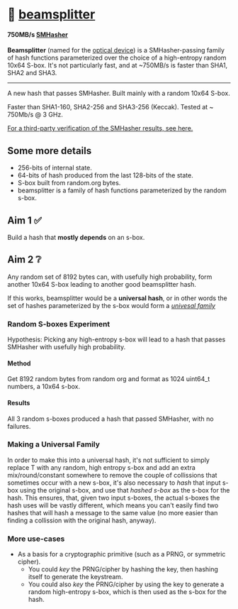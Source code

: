 # :gem: [beamsplitter](https://github.com/cris691/beamsplitter)

#### **750MB/s** **[SMHasher](https://github.com/rurban/smhasher/blob/master/doc/beamsplitter)** 

**Beamsplitter** (named for the [optical device](https://www.edmundoptics.com.tw/c/laser-optics/754/?#Categories=Categories%3ANzYy0)) is a SMHasher-passing family of hash functions parameterized over the choice of a high-entropy random 10x64 S-box. It's not particularly fast, and at ~750MB/s is faster than SHA1, SHA2 and SHA3. 

-----

A new hash that passes SMHasher. Built mainly with a random 10x64 S-box.

Faster than SHA1-160, SHA2-256 and SHA3-256 (Keccak). Tested at ~ 750Mb/s @ 3 GHz.

[For a third-party verification of the SMHasher results, see here.](https://github.com/rurban/smhasher/blob/master/doc/beamsplitter)

## Some more details

- 256-bits of internal state. 
- 64-bits of hash produced from the last 128-bits of the state.
- S-box built from random.org bytes.
- beamsplitter is a family of hash functions parameterized by the random s-box.

## Aim 1 :white_check_mark:

Build a hash that **mostly depends** on an s-box. 

## Aim 2 :grey_question:

Any random set of 8192 bytes can, with usefully high probability, form another 10x64 S-box leading to another good beamsplitter hash.

If this works, beamsplitter would be a **universal hash**, or in other words the set of hashes parameterized by the s-box would form a [*univesal family*](https://en.wikipedia.org/wiki/Universal_hashing)

### Random S-boxes Experiment

Hypothesis: Picking any high-entropy s-box will lead to a hash that passes SMHasher with usefully high probability. 

#### Method

Get 8192 random bytes from random org and format as 1024 uint64_t numbers, a 10x64 s-box.

#### Results

All 3 random s-boxes produced a hash that passed SMHasher, with no failures.

### Making a Universal Family

In order to make this into a universal hash, it's not sufficient to simply replace T with any random, high entropy s-box and add an extra mix/round/constant somewhere to remove the couple of collissions that sometimes occur with a new s-box, it's also necessary to *hash* that input s-box using the original s-box, and use that *hashed s-box* as the s-box for the hash. This ensures, that, given two input s-boxes, the actual s-boxes the hash uses will be vastly different, which means you can't easily find two hashes that will hash a message to the same value (no more easier than finding a collission with the original hash, anyway). 

### More use-cases

- As a basis for a cryptographic primitive (such as a PRNG, or symmetric cipher).
  - You could *key* the PRNG/cipher by hashing the key, then hashing itself to generate the keystream.
  - You could also *key* the PRNG/cipher by using the key to generate a random high-entropy s-box, which is then used as the s-box for the hash. 
 

